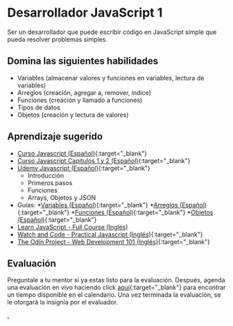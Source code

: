 # Desarrollador JavaScript 1

Ser un desarrollador que puede escribir código en JavaScript simple que pueda resolver problemas simples.

## Domina las siguientes habilidades

* Variables (almacenar valores y funciones en variables, lectura de variables)
* Arreglos (creación, agregar a, remover, indice)
* Funciones (creación y llamado a funciones)
* Tipos de datos
* Objetos (creación y lectura de valores)

## Aprendizaje sugerido

* [Curso Javascript (Español)](https://youtube.com/playlist?list=PLKT_uPiD2acBKCj38oTrVtr2Wlzq-9MkF){:target="_blank"}
* [Curso Javascript Capitulos 1 y 2 (Español)](https://youtu.be/z95mZVUcJ-E){:target="_blank"}
* [Udemy Javascript (Español)](https://www.udemy.com/course/javascript-curso-gratis-2020/){:target="_blank"}
  * Introducción
  * Primeros pasos
  * Funciones
  * Arrays, Objetos y JSON
* Guías:
  *[Variables (Español)](https://developer.mozilla.org/es/docs/Web/JavaScript/Guide/Grammar_and_types#declaraciones){:target="_blank"}
  *[Arreglos (Español)](https://developer.mozilla.org/es/docs/Web/JavaScript/Reference/Global_Objects/Array){:target="_blank"}
  *[Funciones (Español)](https://developer.mozilla.org/es/docs/Web/JavaScript/Guide/Functions){:target="_blank"}
  *[Objetos (Español)](https://developer.mozilla.org/es/docs/Web/JavaScript/Guide/Working_with_Objects){:target="_blank"}
* [Learn JavaScript - Full Course (Inglés)](https://youtu.be/PkZNo7MFNFg)
* [Watch and Code - Practical Javascript (Inglés)](https://watchandcode.com/){:target="_blank"}
* [The Odin Project - Web Development 101 (Inglés)](https://www.theodinproject.com/){:target="_blank"}

## Evaluación

Preguntale a tu mentor si ya estas listo para la evaluación. Después, agenda una evaluación en vivo haciendo click [aquí](https://calendly.com/codex-evaluations/1?a1=Javascript%20Developer%201&a2=BZ4TfqPOQBqUsCy4FLVNQw){:target="_blank"} para encontrar un tiempo disponible en el calendario. Una vez terminada la evaluación, se le otorgará la insignia por el evaluador.

[.](level-1)